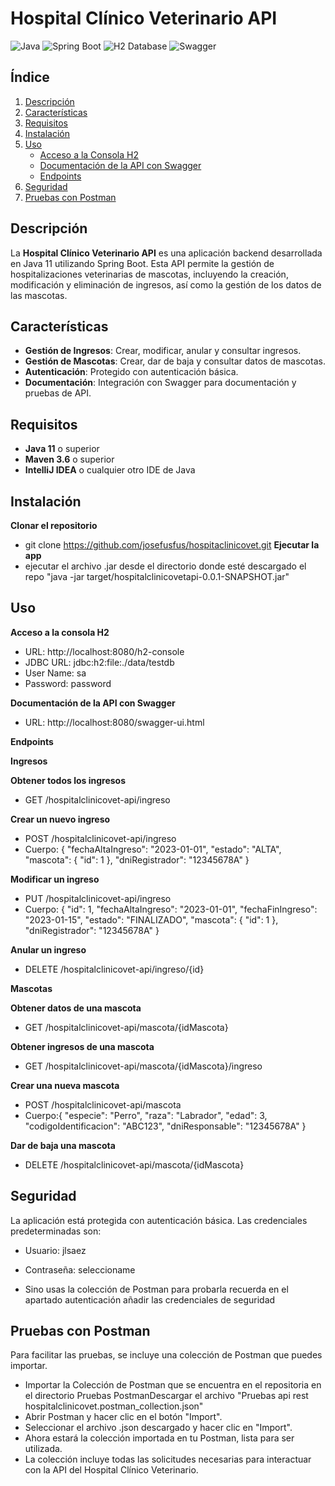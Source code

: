 # Hospital Clínico Veterinario API

![Java](https://img.shields.io/badge/Java-11-blue)
![Spring Boot](https://img.shields.io/badge/Spring%20Boot-2.5.4-brightgreen)
![H2 Database](https://img.shields.io/badge/Database-H2-orange)
![Swagger](https://img.shields.io/badge/Swagger-OpenAPI-brightgreen)

## Índice

1. [Descripción](#descripción)
2. [Características](#características)
3. [Requisitos](#requisitos)
4. [Instalación](#instalación)
5. [Uso](#uso)
   - [Acceso a la Consola H2](#acceso-a-la-consola-h2)
   - [Documentación de la API con Swagger](#documentación-de-la-api-con-swagger)
   - [Endpoints](#endpoints)
6. [Seguridad](#seguridad)
7. [Pruebas con Postman](#pruebas-con-postman)

## Descripción

La **Hospital Clínico Veterinario API** es una aplicación backend desarrollada en Java 11 utilizando Spring Boot. Esta API permite la gestión de hospitalizaciones veterinarias de mascotas, incluyendo la creación, modificación y eliminación de ingresos, así como la gestión de los datos de las mascotas.

## Características

- **Gestión de Ingresos**: Crear, modificar, anular y consultar ingresos.
- **Gestión de Mascotas**: Crear, dar de baja y consultar datos de mascotas.
- **Autenticación**: Protegido con autenticación básica.
- **Documentación**: Integración con Swagger para documentación y pruebas de API.

## Requisitos

- **Java 11** o superior
- **Maven 3.6** o superior
- **IntelliJ IDEA** o cualquier otro IDE de Java

## Instalación

**Clonar el repositorio**
   - git clone https://github.com/josefusfus/hospitaclinicovet.git
**Ejecutar la app**
   - ejecutar el archivo .jar desde el directorio donde esté descargado el repo
     "java -jar target/hospitalclinicovetapi-0.0.1-SNAPSHOT.jar"

## Uso
**Acceso a la consola H2**
 - URL: http://localhost:8080/h2-console
 - JDBC URL: jdbc:h2:file:./data/testdb
 - User Name: sa
 - Password: password

**Documentación de la API con Swagger**
- URL: http://localhost:8080/swagger-ui.html

**Endpoints**

**Ingresos**

**Obtener todos los ingresos**

   - GET /hospitalclinicovet-api/ingreso
     
**Crear un nuevo ingreso**

   - POST /hospitalclinicovet-api/ingreso
   - Cuerpo:
      {
        "fechaAltaIngreso": "2023-01-01",
        "estado": "ALTA",
        "mascota": { "id": 1 },
        "dniRegistrador": "12345678A"
      }
     
**Modificar un ingreso**

 - PUT /hospitalclinicovet-api/ingreso
 - Cuerpo:
   {
  "id": 1,
  "fechaAltaIngreso": "2023-01-01",
  "fechaFinIngreso": "2023-01-15",
  "estado": "FINALIZADO",
  "mascota": { "id": 1 },
  "dniRegistrador": "12345678A"
   }

**Anular un ingreso**

- DELETE /hospitalclinicovet-api/ingreso/{id}

**Mascotas**

**Obtener datos de una mascota**

   - GET /hospitalclinicovet-api/mascota/{idMascota}

**Obtener ingresos de una mascota**

   - GET /hospitalclinicovet-api/mascota/{idMascota}/ingreso

**Crear una nueva mascota**

   - POST /hospitalclinicovet-api/mascota
   - Cuerpo:{
  "especie": "Perro",
  "raza": "Labrador",
  "edad": 3,
  "codigoIdentificacion": "ABC123",
  "dniResponsable": "12345678A"
}

**Dar de baja una mascota**

   - DELETE /hospitalclinicovet-api/mascota/{idMascota}


## Seguridad

La aplicación está protegida con autenticación básica. Las credenciales predeterminadas son:

  - Usuario: jlsaez
  - Contraseña: seleccioname

  - Sino usas la colección de Postman para probarla recuerda en el apartado autenticación añadir las credenciales de seguridad

## Pruebas con Postman

Para facilitar las pruebas, se incluye una colección de Postman que puedes importar.

 - Importar la Colección de Postman que se encuentra en el repositoria en el directorio Pruebas PostmanDescargar el archivo "Pruebas api rest hospitalclinicovet.postman_collection.json"
 - Abrir Postman y hacer clic en el botón "Import".
 - Seleccionar el archivo .json descargado y hacer clic en "Import".
 - Ahora estará la colección importada en tu Postman, lista para ser utilizada.
 - La colección incluye todas las solicitudes necesarias para interactuar con la API del Hospital Clínico Veterinario.


